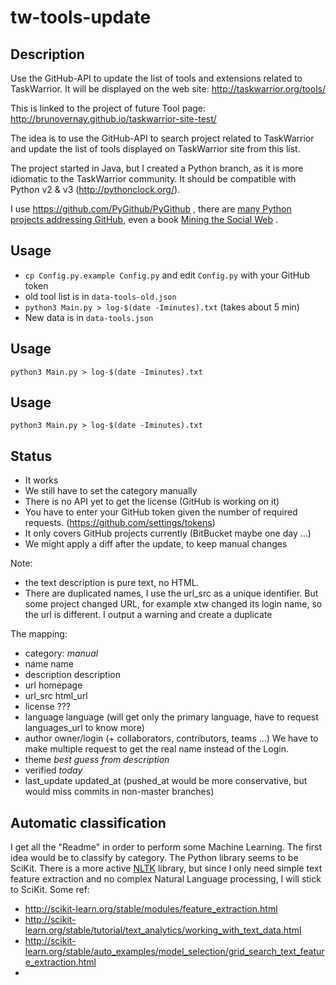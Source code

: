 # tw-tools-update

## Description

Use the GitHub-API to update the list of tools and extensions related to TaskWarrior. 
It will be displayed on the web site: http://taskwarrior.org/tools/

This is linked to the project of future Tool page: http://brunovernay.github.io/taskwarrior-site-test/

The idea is to use the GitHub-API to search project related to TaskWarrior and update the list of tools displayed on TaskWarrior site from this list.

The project started in Java, but I created a Python branch, as it is more idiomatic to the TaskWarrior community. It should be compatible with Python v2 & v3 (http://pythonclock.org/).

I use https://github.com/PyGithub/PyGithub , there are [many Python projects addressing GitHub](https://developer.github.com/libraries/#python), even a book [Mining the Social Web](https://www.safaribooksonline.com/library/view/mining-the-social/9781449368180/) .


## Usage

- `cp Config.py.example Config.py` and edit `Config.py` with your GitHub token
- old tool list is in `data-tools-old.json`
- `python3 Main.py > log-$(date -Iminutes).txt` (takes about 5 min)
- New data is in `data-tools.json`

## Usage

`python3 Main.py > log-$(date -Iminutes).txt`
## Usage

`python3 Main.py > log-$(date -Iminutes).txt`
## Status


- It works
- We still have to set the category manually
- There is no API yet to get the license (GitHub is working on it)
- You have to enter your GitHub token given the number of required requests. (https://github.com/settings/tokens)
- It only covers GitHub projects currently (BitBucket maybe one day ...)
- We might apply a diff after the update, to keep manual changes


Note:
- the text description is pure text, no HTML.
- There are duplicated names, I use the url_src as a unique identifier. But some project changed URL, for example xtw changed its login name, so the url is different. I output a warning and create a duplicate

The mapping:
- category: *manual*
- name name
- description description
- url homepage
- url_src html_url
- license ???
- language language (will get only the primary language, have to request languages_url to know more)
- author owner/login (+ collaborators, contributors, teams ...) We have to make multiple request to get the real name instead of the Login.
- theme *best guess from description*
- verified *today*
- last_update updated_at (pushed_at would be more conservative, but would miss commits in non-master branches)


## Automatic classification

I get all the "Readme" in order to perform some Machine Learning. The first idea would be to classify by category. The Python library seems to be SciKit. There is a more active [NLTK](http://www.nltk.org/) library, but since I only need simple text feature extraction and no complex Natural Language processing, I will stick to SciKit. 
Some ref:
 - http://scikit-learn.org/stable/modules/feature_extraction.html
 - http://scikit-learn.org/stable/tutorial/text_analytics/working_with_text_data.html
 - http://scikit-learn.org/stable/auto_examples/model_selection/grid_search_text_feature_extraction.html
 - 
 
